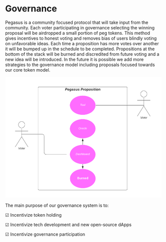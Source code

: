 # Governance

Pegasus is a community focused protocol that will take input from the community. Each voter participating in governance selecting the winning proposal will be airdropped a small portion of peg tokens. This method gives incentives to honest voting and removes bias of users blindly voting on unfavorable ideas. Each time a proposition has more votes over another it will be bumped up in the schedule to be completed. Propositions at the bottom of the stack will be burned and discredited from future voting and a new idea will be introduced. In the future it is possible we add more strategies to the governance model including proposals focused towards our core token model.

![](../../.gitbook/assets/pp%20%282%29.png)

The main purpose of our governance system is to:

☑ Incentivize token holding

☑ Incentivize tech development and new open-source dApps

☑ Incentivize governance participation

